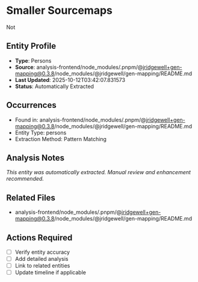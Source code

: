 # Smaller Sourcemaps

Not

## Entity Profile
- **Type**: Persons
- **Source**: analysis-frontend/node_modules/.pnpm/@jridgewell+gen-mapping@0.3.8/node_modules/@jridgewell/gen-mapping/README.md
- **Last Updated**: 2025-10-12T03:42:07.831573
- **Status**: Automatically Extracted

## Occurrences
- Found in: analysis-frontend/node_modules/.pnpm/@jridgewell+gen-mapping@0.3.8/node_modules/@jridgewell/gen-mapping/README.md
- Entity Type: persons
- Extraction Method: Pattern Matching

## Analysis Notes
*This entity was automatically extracted. Manual review and enhancement recommended.*

## Related Files
- analysis-frontend/node_modules/.pnpm/@jridgewell+gen-mapping@0.3.8/node_modules/@jridgewell/gen-mapping/README.md

## Actions Required
- [ ] Verify entity accuracy
- [ ] Add detailed analysis
- [ ] Link to related entities
- [ ] Update timeline if applicable
